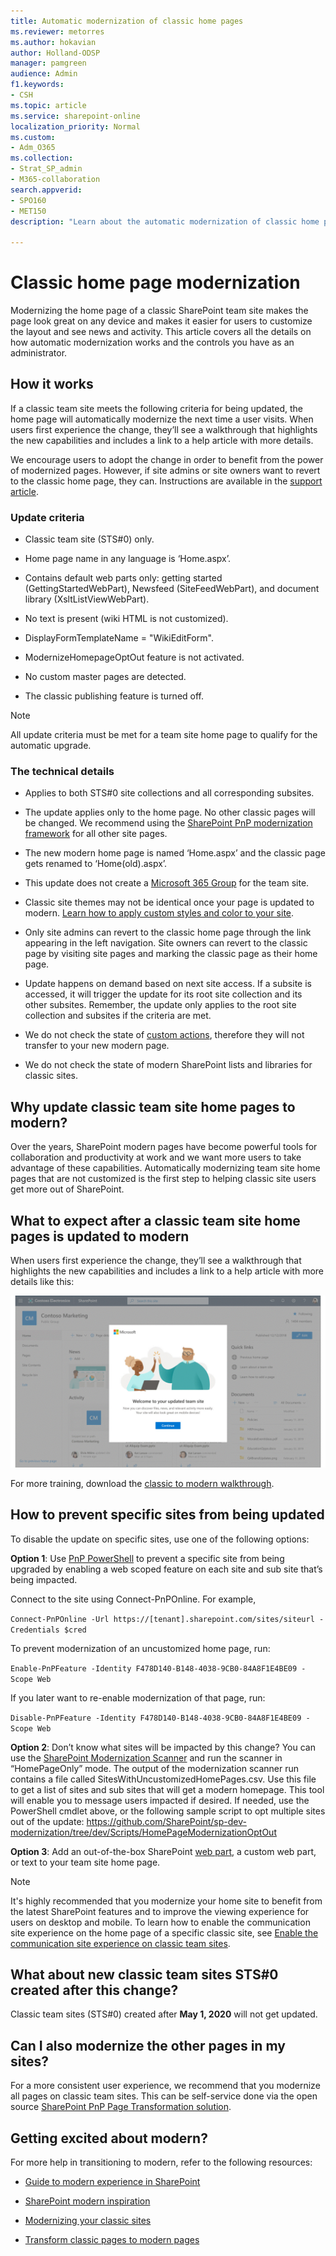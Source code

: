 ```yaml
---
title: Automatic modernization of classic home pages
ms.reviewer: metorres
ms.author: hokavian
author: Holland-ODSP
manager: pamgreen
audience: Admin
f1.keywords:
- CSH
ms.topic: article
ms.service: sharepoint-online
localization_priority: Normal
ms.custom: 
- Adm_O365
ms.collection:  
- Strat_SP_admin
- M365-collaboration
search.appverid:
- SPO160
- MET150
description: "Learn about the automatic modernization of classic home pages, and how to disable this if you want."

---
```

# Classic home page modernization

Modernizing the home page of a classic SharePoint team site makes the page look great on any device and makes it easier for users to customize the layout and see news and activity. This article covers all the details on how automatic modernization works and the controls you have as an administrator. 

## How it works 

If a classic team site meets the following criteria for being updated, the home page will automatically modernize the next time a user visits. When users first experience the change, they’ll see a walkthrough that highlights the new capabilities and includes a link to a help article with more details. 

We encourage users to adopt the change in order to benefit from the power of modernized pages. However, if site admins or site owners want to revert to the classic home page, they can. Instructions are available in the [support article](https://support.office.com/article/77cbbd3c-2a23-4a76-bfd7-c5bf95afe1c6). 

### Update criteria 

- Classic team site (STS#0) only.

- Home page name in any language is ‘Home.aspx’.

- Contains default web parts only: getting started (GettingStartedWebPart), Newsfeed (SiteFeedWebPart), and document library (XsltListViewWebPart). 

- No text is present (wiki HTML is not customized).

- DisplayFormTemplateName = "WikiEditForm".

- ModernizeHomepageOptOut feature is not activated.

- No custom master pages are detected.

- The classic publishing feature is turned off.

>[!NOTE]
>All update criteria must be met for a team site home page to qualify for the automatic upgrade.

### The technical details 

- Applies to both STS#0 site collections and all corresponding subsites.

- The update applies only to the home page. No other classic pages will be changed. We recommend using the [SharePoint PnP modernization framework](/sharepoint/dev/transform/modernize-userinterface-site-pages) for all other site pages. 

- The new modern home page is named ‘Home.aspx’ and the classic page gets renamed to ‘Home(old).aspx’.

- This update does not create a [Microsoft 365 Group](https://docs.microsoft.com/sharepoint/dev/transform/modernize-connect-to-office365-group) for the team site.

- Classic site themes may not be identical once your page is updated to modern. [Learn how to apply custom styles and color to your site](/sharepoint/dev/declarative-customization/site-theming/sharepoint-site-theming-overview).

- Only site admins can revert to the classic home page through the link appearing in the left navigation. Site owners can revert to the classic page by visiting site pages and marking the classic page as their home page. 

- Update happens on demand based on next site access. If a subsite is accessed, it will trigger the update for its root site collection and its other subsites. Remember, the update only applies to the root site collection and subsites if the criteria are met. 

- We do not check the state of [custom actions](/sharepoint/dev/sp-add-ins/create-custom-actions-to-deploy-with-sharepoint-add-ins), therefore they will not transfer to your new modern page.

- We do not check the state of modern SharePoint lists and libraries for classic sites.


## Why update classic team site home pages to modern? 

Over the years, SharePoint modern pages have become powerful tools for collaboration and productivity at work and we want more users to take advantage of these capabilities. Automatically modernizing team site home pages that are not customized is the first step to helping classic site users get more out of SharePoint. 

## What to expect after a classic team site home pages is updated to modern

When users first experience the change, they’ll see a walkthrough that highlights the new capabilities and includes a link to a help article with more details like this:

![Classic-to-modern upgrade experience](media/classictomodernnewGIF.gif)

For more training, download the [classic to modern walkthrough](https://github.com/MicrosoftDocs/OfficeDocs-SharePoint/raw/live/SharePoint/SharePointOnline/media/modernize-classic-home-page-walkthrough.pdf).


## How to prevent specific sites from being updated 

To disable the update on specific sites, use one of the following options: 

**Option 1**: Use [PnP PowerShell](/powershell/sharepoint/sharepoint-pnp/sharepoint-pnp-cmdlets?view=sharepoint-ps) to prevent a specific site from being upgraded by enabling a web scoped feature on each site and sub site that’s being impacted.

Connect to the site using Connect-PnPOnline. For example,

`Connect-PnPOnline -Url https://[tenant].sharepoint.com/sites/siteurl -Credentials $cred`

To prevent modernization of an uncustomized home page, run:

`Enable-PnPFeature -Identity F478D140-B148-4038-9CB0-84A8F1E4BE09 -Scope Web`

If you later want to re-enable modernization of that page, run:

`Disable-PnPFeature -Identity F478D140-B148-4038-9CB0-84A8F1E4BE09 -Scope Web`

**Option 2**: Don’t know what sites will be impacted by this change? You can use the [SharePoint Modernization Scanner](/sharepoint/dev/transform/modernize-scanner) and run the scanner in “HomePageOnly” mode. The output of the modernization scanner run contains a file called SitesWithUncustomizedHomePages.csv. Use this file to get a list of sites and sub sites that will get a modern homepage. This tool will enable you to message users impacted if desired. If needed, use the PowerShell cmdlet above, or the following sample script to opt multiple sites out of the update: https://github.com/SharePoint/sp-dev-modernization/tree/dev/Scripts/HomePageModernizationOptOut  
 

**Option 3**:
Add an out-of-the-box SharePoint [web part](https://support.office.com/article/3fdae6c3-8fc1-49ab-8708-8c104b882e64), a custom web part, or text to your team site home page.


>[!NOTE]
>It's highly recommended that you modernize your home site to benefit from the latest SharePoint features and to improve the viewing experience for users on desktop and mobile. To learn how to enable the communication site experience on the home page of a specific classic site, see [Enable the communication site experience on classic team sites](modernize-classic-team-site.md).


## What about new classic team sites STS#0 created after this change? 

Classic team sites (STS#0) created after **May 1, 2020** will not get updated.  

 
## Can I also modernize the other pages in my sites? 

For a more consistent user experience, we recommend that you modernize all pages on classic team sites. This can be self-service done via the open source [SharePoint PnP Page Transformation solution](/sharepoint/dev/transform/modernize-userinterface-site-pages). 


## Getting excited about modern? 

For more help in transitioning to modern, refer to the following resources: 

- [Guide to modern experience in SharePoint](guide-to-sharepoint-modern-experience.md)

- [SharePoint modern inspiration](https://lookbook.microsoft.com/)  

- [Modernizing your classic sites](/sharepoint/dev/transform/modernize-classic-sites)  

- [Transform classic pages to modern pages](/sharepoint/dev/transform/modernize-userinterface-site-pages) 

 
